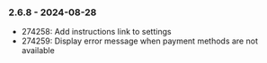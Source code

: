 ### 2.6.8 - 2024-08-28
* 274258: Add instructions link to settings
* 274259: Display error message when payment methods are not available
